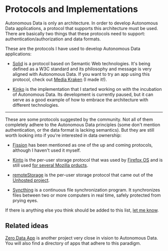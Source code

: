 # Protocols and Implementations

Autonomous Data is only an architecture. In order to develop Autonomous Data applications, a protocol that supports this architecture must be used. There are basically two things that these protocols need to support: authentication/authorization and data formats.

These are the protocols I have used to develop Autonomous Data applications:

- [Solid](https://solidproject.org) is a protocol based on Semantic Web technologies. It's being defined as a W3C standard and its philosophy and message is very aligned with Autonomous Data. If you want to try an app using this protocol, check out [Media Kraken](https://noeldemartin.github.io/media-kraken/) (I made it!).

- [Kinko](https://github.com/noeldemartin/kinko) is the implementation that I started working on with the incubation of Autonomous Data. Its development is currently paused, but it can serve as a good example of how to embrace the architecture with different technologies.

---

These are some protocols suggested by the community. Not all of them completely adhere to the Autonomous Data principles (some don't mention authentication, or the data format is lacking semantics). But they are still worth looking into if you're interested in data ownership:

- [Fission](https://fission.codes/) has been mentioned as one of the up and coming protocols, although I haven't used it myself.

- [Kinto](https://www.kinto-storage.org/) is the per-user storage protocol that was used by [Firefox OS](https://en.wikipedia.org/wiki/Firefox_OS) and is still used [for several Mozilla prducts](https://github.com/mozilla-services/servicedenuages.fr/blob/master/content/2017.12.kinto-at-mozilla.rst).

- [remoteStorage](https://remotestorage.io/) is the per-user storage protocol that came out of the [Unhosted project](https://unhosted.org).

- [Syncthing](https://syncthing.net/) is a continuous file synchronization program. It synchronizes files between two or more computers in real time, safely protected from prying eyes.

If there is anything else you think should be added to this list, [let me know](https://github.com/noeldemartin/autonomous-data/issues/new).

## Related ideas

[Zero Data App](https://0data.app/) is another project very close in vision to Autonomous Data. You will also find a directory of apps that adhere to this paradigm.
